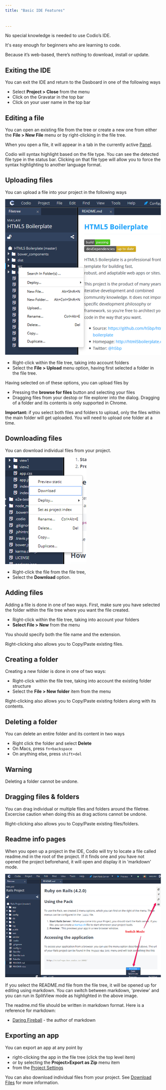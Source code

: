 ```yaml
---
title: "Basic IDE Features"


---
```




 No special knowledge is needed to use Codio’s IDE.

It's easy enough for beginners who are learning to code.

Because it’s web-based, there’s nothing to download, install or update.

## Exiting the IDE
You can exit the IDE and return to the Dasboard in one of the following ways

- Select **Project > Close** from the menu
- Click on the Gravatar in the top bar
- Click on your user name in the top bar
## Editing a file
You can open an existing file from the tree or create a new one from either the **File > New File** menu or by right-clicking in the file tree.

When you open a file, it will appear in a tab in the currently active [Panel](/ide/panels).

Codio will syntax highlight based on the file type. You can see the detected file type in the status bar. Clicking on that file type will allow you to force the syntax highlighting to another language format.

## Uploading files
You can upload a file into your project in the following ways

![show](/img/right-click.png)

- Right-click within the file tree, taking into account folders
- Select the **File > Upload** menu option, having first selected a folder in the file tree.

Having selected on of these options, you can upload files by

- Pressing the **browse for files** button and selecting your files
- Dragging files from your destop or file explorer into the dialog. Dragging of a folder and its contents is only supported in Chrome.

**Important:** if you select both files and folders to upload, only the files within the main folder will get uploaded. You will need to upload one folder at a time.

## Downloading files
You can download individual files from your project.

![show](/img/downloadfile.png)

- Right-click the file from the file tree,
- Select the **Download** option.

## Adding files
Adding a file is done in one of two ways. First, make sure you have selected the folder within the file tree where you want the file created.

- Right-click within the file tree, taking into account your folders
- **Select File > New** from the menu

You should specify both the file name and the extension.

Right-clicking also allows you to Copy/Paste existing files.
## Creating a folder
Creating a new folder is done in one of two ways:

- Right-click within the file tree, taking into account the existing folder structure
- Select the **File > New folder** item from the menu

Right-clicking also allows you to Copy/Paste existing folders along with its contents.
## Deleting a folder
You can delete an entire folder and its content in two ways

- Right click the folder and select **Delete**
- On Macs, press `fn+backspace`
- On anything else, press `shift+del`

## Warning
Deleting a folder cannot be undone.

## Dragging files & folders
You can drag individual or multiple files and folders around the filetree. Excercise caution when doing this as drag actions cannot be undone.

Right-clicking also allows you to Copy/Paste existing files/folders.

## Readme info pages
When you open up a project in the IDE, Codio will try to locate a file called readme.md in the root of the project. If it finds one and you have not opened the project beforehand, it will open and display it in 'markdown' mode.

![readme info page](/img/readme-md.png)


If you select the README.md file from the file tree, it will be opened up for editing using markdown. You can switch between markdown,  'preview' and you can run in SplitView mode as highlighted in the above image.

The readme.md file should be written in markdown format. Here is a reference for markdown:

- [Daring Fireball](http://daringfireball.net/projects/markdown/basics) - the author of markdown
## Exporting an app
You can export an app at any point by

- right-clicking the app in the file tree (click the top level item)
- or by selecting the **Project>Export as Zip** menu item
- from the [Project Settings](/ide/settings/#project-settings)

You can also download individual files from your project. See [Download Files](/ide/navigation/#downloading-files) for more information.